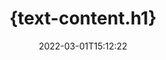 ---
############################# Static ############################
layout: "auto-gen-signature"
date: 2022-03-01T15:12:22
draft: false
operation: Sign
signaturetype: Text
fileformat: Xlsx
productName: Java
lang: zh
productCode: java
otherformats: pdf doc docx docm dot dotm dotx odt ott rtf xls xlsx xlsm xlsb csv ods ots xltx xltm ppt pptx pps ppsx odp otp potx potm pptm ppsm png jpg bmp gif tiff svg webp wmf
breadcrumb: Put Text signature on Xlsx for Java

############################# Head ############################
head_title: "{text-content.meta_title}"
head_description: "{text-content.meta_description}"

############################# Header ############################
title: "{text-content.h1}"
description: "{text-content.h2}"
bg_image: "https://cms.admin.containerize.com/templates/aspose/App_Themes/V3/images/bg/header1.png"
bg_overlay: false
button:
    enable: true

############################# SubMenu ############################
submenu:
    enable: true

    left:
        img_alt: "GroupDocs.Signature for Java"
        image: "https://cms.admin.containerize.com/templates/groupdocs/images/product-logos/90x90-noborder/groupdocs-signature-java.png"
        product: "GroupDocs.Signature"
        platform: "Java"



############################# About ############################
about:
    enable: true
    title: "{text-about.title}"
    content: |
        {text-about.content}
    

############################# Steps ############################
steps:
    enable: true
    title_left: "{text-steps.title}"
    content_left: |
        {text-steps.content.description}
        
        * {text-steps.content.step_1}
        * {text-steps.content.step_2}
        * {text-steps.content.step_3}

    title_right: " {system-requirements.title}"
    content_right: |
        {system-requirements.content.description}

        * {system-requirements.content.step_1}
        * {system-requirements.content.step_2}
        * Java runtime: J2SE 6.0 and above
        * {system-requirements.content.step_3}
         
    code: |
        ```java    
                
        // Set up input Xlsx file
        String filePath = "input.xlsx";
        // Set up output file
        String outputFilePath = "output.xlsx";

        // Instantiate Signature for input file
        Signature signature = new Signature(filePath);

        //Provide sign options
        TextSignOptions options = new TextSignOptions("John Smith");

        // set signature position
        options.setLeft(50);
        options.setTop(200);

        // sign Xlsx document
        SignResult result = signature.sign(outputFilePath, options);

        ```

############################# Demos ############################
demos:
    enable: true
    title: "使用 Text 现场演示签署 Xlsx 文档"
    content: |
       访问 [GroupDocs.Signature App](https://products.groupdocs.app/signature/family) 网站，立即使用各种签名为 Xlsx 文件签名。免费在线演示等着你。          

############################# More Formats ############################
more_formats:
    enable: true
    title: "Java 的其他支持的 Text 签名"
    content: |
        "您还可以使用其他签名类型对 Xlsx 进行签名。请参阅下面的列表。"
    format: 
       
       
back_to_top:
    enable: true
---